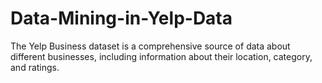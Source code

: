 # Data-Mining-in-Yelp-Data
The Yelp Business dataset is a comprehensive source of data about different businesses, including information about their location, category, and ratings.
